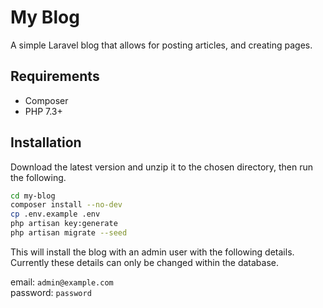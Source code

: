 # My Blog

A simple Laravel blog that allows for posting articles, and creating pages.

## Requirements

* Composer
* PHP 7.3+

## Installation

Download the latest version and unzip it to the chosen directory, then run the following.

```bash
cd my-blog
composer install --no-dev
cp .env.example .env
php artisan key:generate
php artisan migrate --seed
````

This will install the blog with an admin user with the following details. Currently these details can only be changed within the database.

email: `admin@example.com`<br>
password: `password`